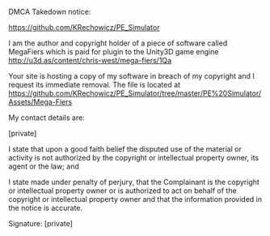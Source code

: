 DMCA Takedown notice:

https://github.com/KRechowicz/PE_Simulator

I am the author and copyright holder of a piece of software called MegaFiers which is paid for plugin to the Unity3D game engine http://u3d.as/content/chris-west/mega-fiers/1Qa

Your site is hosting a copy of my software in breach of my copyright and I request its immediate removal. The file is located at https://github.com/KRechowicz/PE_Simulator/tree/master/PE%20Simulator/Assets/Mega-Fiers

My contact details are:

[private]

I state that upon a good faith belief the disputed use of the material or activity is not authorized by the copyright or intellectual property owner, its agent or the law; and

I state made under penalty of perjury, that the Complainant is the copyright or intellectual property owner or is authorized to act on behalf of the copyright or intellectual property owner and that the information provided in the notice is accurate.

Signature: [private]

